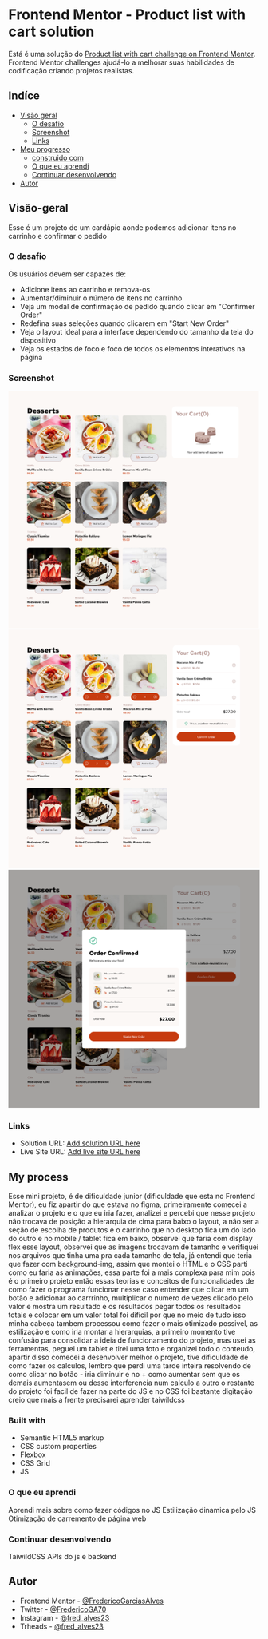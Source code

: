# Frontend Mentor - Product list with cart solution

Está é uma solução do [Product list with cart challenge on Frontend Mentor](https://www.frontendmentor.io/challenges/product-list-with-cart-5MmqLVAp_d). Frontend Mentor challenges ajudá-lo a melhorar suas habilidades de codificação criando projetos realistas.

## Indíce

-   [Visão geral](#visao-geral)
    -   [O desafio](#O-desafio)
    -   [Screenshot](#screenshot)
    -   [Links](#links)
-   [Meu progresso](#meu-progresso)
    -   [construido com](#Construido-com)
    -   [O que eu aprendi](#O-que-eu-aprendi)
    -   [Continuar desenvolvendo](#Continuar-desenvolvendo)
-   [Autor](#Autor)

## Visão-geral

Esse é um projeto de um cardápio aonde podemos adicionar itens no carrinho e confirmar o pedido

### O desafio

Os usuários devem ser capazes de:

-   Adicione itens ao carrinho e remova-os
-   Aumentar/diminuir o número de itens no carrinho
-   Veja um modal de confirmação de pedido quando clicar em "Confirmer Order"
-   Redefina suas seleções quando clicarem em "Start New Order"
-   Veja o layout ideal para a interface dependendo do tamanho da tela do dispositivo
-   Veja os estados de foco e foco de todos os elementos interativos na página

### Screenshot

![](./assets/images/picture-product-list-with-card.png)
![](./assets/images/picture-product-list-with-card-cart-order-js.png)
![](./assets/images/picture-product-list-with-card-order-confirmed-js.png)

### Links

-   Solution URL: [Add solution URL here](https://your-solution-url.com)
-   Live Site URL: [Add live site URL here](https://your-live-site-url.com)

## My process

Esse mini projeto, é de dificuldade junior (dificuldade que esta no Frontend Mentor), eu fiz apartir do que estava no figma, primeiramente comecei a analizar o projeto e o que eu iria fazer, analizei e percebi que nesse projeto não trocava de posição a hierarquia de cima para baixo o layout, a não ser a seção de escolha de produtos e o carrinho que no desktop fica um do lado do outro e no mobile / tablet fica em baixo, observei que faria com display flex esse layout, observei que as imagens trocavam de tamanho e verifiquei nos arquivos que tinha uma pra cada tamanho de tela, já entendi que teria que fazer com background-img, assim que montei o HTML e o CSS parti como eu faria as animações, essa parte foi a mais complexa para mim pois é o primeiro projeto então essas teorias e conceitos de funcionalidades de como fazer o programa funcionar nesse caso entender que clicar em um botão e adicionar ao carrrinho, multiplicar o numero de vezes clicado pelo valor e mostra um resultado e os resultados pegar todos os resultados totais e colocar em um valor total foi dificil por que no meio de tudo isso minha cabeça tambem processou como fazer o mais otimizado possivel, as estilização e como iria montar a hierarquias, a primeiro momento tive confusão para consolidar a ideia de funcionamento do projeto, mas usei as ferramentas, peguei um tablet e tirei uma foto e organizei todo o conteudo, apartir disso comecei a desenvolver melhor o projeto, tive dificuldade de como fazer os calculos, lembro que perdi uma tarde inteira resolvendo de como clicar no botão - iria diminuir e no + como aumentar sem que os demais aumentasem ou desse interferencia num calculo a outro o restante do projeto foi facil de fazer na parte do JS e no CSS foi bastante digitação creio que mais a frente precisarei aprender taiwildcss

### Built with

-   Semantic HTML5 markup
-   CSS custom properties
-   Flexbox
-   CSS Grid
-   JS

### O que eu aprendi

Aprendi mais sobre como fazer códigos no JS
Estilização dinamica pelo JS
Otimização de carremento de página web

### Continuar desenvolvendo

TaiwildCSS APIs do js e backend

## Autor

-   Frontend Mentor - [@FredericoGarciasAlves](https://www.frontendmentor.io/profile/yourusername)
-   Twitter - [@FredericoGA70](https://x.com/FredericoGA70)
-   Instagram - [@fred_alves23](https://www.instagram.com/fred_alves23/)
-   Trheads - [@fred_alves23](https://www.threads.net/@fred_alves23)
